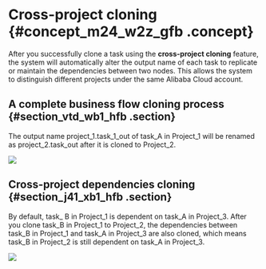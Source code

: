 # Cross-project cloning {#concept_m24_w2z_gfb .concept}

After you successfully clone a task using the **cross-project cloning** feature, the system will automatically alter the output name of each task to replicate or maintain the dependencies between two nodes. This allows the system to distinguish different projects under the same Alibaba Cloud account.

## A complete business flow cloning process {#section_vtd_wb1_hfb .section}

The output name project\_1.task\_1\_out of task\_A in Project\_1 will be renamed as project\_2.task\_out after it is cloned to Project\_2.

![](http://static-aliyun-doc.oss-cn-hangzhou.aliyuncs.com/assets/img/21853/154754523913009_en-US.jpg)

## Cross-project dependencies cloning {#section_j41_xb1_hfb .section}

By default, task\_ B in Project\_1 is dependent on task\_A in Project\_3. After you clone task\_B in Project\_1 to Project\_2, the dependencies between task\_B in Project\_1 and task\_A in Project\_3 are also cloned, which means task\_B in Project\_2 is still dependent on task\_A in Project\_3.

![](http://static-aliyun-doc.oss-cn-hangzhou.aliyuncs.com/assets/img/21853/154754523913011_en-US.jpg)

